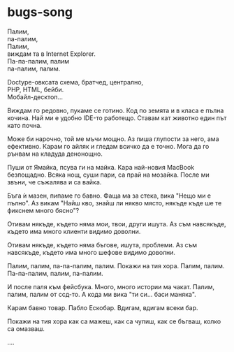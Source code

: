 bugs-song
=========

Палим,<br />
па-палим,<br />
Палим,<br />
виждам та в Internet Explorer.<br />
Па-па-палим, палим<br />
па-палим, палим.<br />


Doctype-овксата схема, братчед, централно,  
PHP, HTML, бейби.  
Мобайл-десктоп...  

Виждам го редовно, пукаме се готино.
Код по земята и в класа е пълна кочина.
Най ми е удобно IDE-то работещо.
Ставам кат животно един път като почна.

Може би нарочно, той ме мъчи мощно.
Аз пиша глупости за него, ама ефективно.
Карам го айляк и гледам всичко да е точно.
Мога да го рънвам на кладуда денонощно.

Пуши от Ямайка, псува ги на майка.
Кара най-новия MacBook безпощадно.
Всяка нощ, суши пари, са прай на мозайка.
После ми звъни, че съжалява и са вайка.

Бъга ѝ мазен, пипаме го бавно.
Фаща ма за стека, вика "Нещо ми е пълно".
Аз викам "Найш кво, 
знайш ли някво място, 
някъде къде ше те фикснем много бясно"?

Отивам някъде, където няма
мои, твои, други ишута.
Аз съм навсякъде, 
където има много клиенти видимо доволни.

Отивам някъде, където няма
бъгове, ишута, проблеми.
Аз съм навсякъде, 
където има много шефове видимо доволни.

Палим, палим,
па-па-палим, палим.
Покажи на тия хора.
Палим, палим.
Па-па-палим, палим, па-палим.

И после паля към фейсбука.
Много, много истории ма чакат.
Палим, палим, палим от ссд-то.
А кода ми вика "ти си... баси маняка".


Карам бавно товар.
Пабло Ескобар.
Вдигам, вдигам всеки бар.

Покажи на тия хора как са мажеш,
как са чупиш, как се бъгваш,
колко са омазваш.

….
